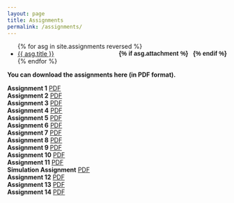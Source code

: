 ```yaml
---
layout: page
title: Assignments
permalink: /assignments/
---
```


<ul id="archive">
{% for asg in site.assignments reversed %}
      <li class="archiveposturl" style="background: transparent">
<span><a href="{{ asg.url | prepend: site.baseurl}}">{{ asg.title }}</a></span>
<strong style="font-size:100%; font-family: 'Titillium Web', sans-serif; float:right">
<a title="Download problems (pdf)" href="{{ asg.pdf | prepend: site.baseurl }}"><i class="fas fa-file-pdf"></i></a> 
{% if asg.attachment %}
&nbsp; <a title="Download attachments (zip)" href="{{ asg.attachment | prepend: site.baseurl }}"><i class="fas fa-file-archive"></i></a>
{% endif %}
</strong> 
</li>
{% endfor %}
</ul>

<strong>You can download the assignments here (in PDF format).</strong>


<strong>Assignment 1</strong>
<a href="https://quera.ir/course/assignments/10484/get_pdf_file">PDF</a>
<br>
<strong>Assignment 2</strong>
<a href= "https://quera.ir/course/assignments/10574/get_pdf_file">PDF</a>
<br> 
<strong>Assignment 3</strong>
<a href="https://quera.ir/course/assignments/10751/get_pdf_file">PDF</a>
<br> 
<strong>Assignment 4</strong>
<a href="https://quera.ir/course/assignments/10894/get_pdf_file">PDF</a>
<br> 
<strong>Assignment 5</strong>
<a href="https://quera.ir/course/assignments/11189/get_pdf_file">PDF</a>
<br> 
<strong>Assignment 6</strong>
<a href="https://quera.ir/course/assignments/11360/get_pdf_file ">PDF</a>
<br> 
<strong>Assignment 7</strong>
<a href="https://quera.ir/course/assignments/11611/get_pdf_file">PDF</a>
<br> 
<strong>Assignment 8</strong>
<a href="https://quera.ir/course/assignments/12045/get_pdf_file">PDF</a>
<br> 
<strong>Assignment 9 </strong>
<a href="https://quera.ir/course/assignments/12329/get_pdf_file">PDF</a>
<br> 
<strong>Assignment 10</strong>
<a href="https://quera.ir/course/assignments/12551/get_pdf_file">PDF</a>
<br> 
<strong>Assignment 11</strong>
<a href="https://quera.ir/course/assignments/12816/get_pdf_file">PDF</a>
<br> 
<strong>Simulation Assignment</strong>
<a href="https://quera.ir/course/assignments/12553/get_pdf_file">PDF</a>
<br> 
<strong>Assignment 12</strong>
<a href="https://quera.ir/course/assignments/13097/get_pdf_file">PDF</a>
<br> 
<strong>Assignment 13</strong>
<a href="https://quera.ir/course/assignments/13251/get_pdf_file">PDF</a>
<br> 
<strong>Assignment 14</strong>
<a href="https://quera.ir/course/assignments/13457/get_pdf_file">PDF</a>

